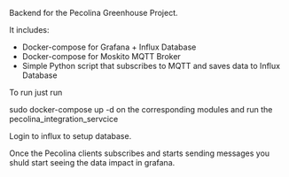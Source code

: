 Backend for the Pecolina Greenhouse Project.

It includes:

- Docker-compose for Grafana + Influx Database
- Docker-compose for Moskito MQTT Broker
- Simple Python script that subscribes to MQTT and saves data to Influx Database

To run just run

sudo docker-compose up -d on the corresponding modules and run the pecolina_integration_servcice

Login to influx to setup database.

Once the Pecolina clients subscribes and starts sending messages you shuld start seeing the data impact in grafana.
